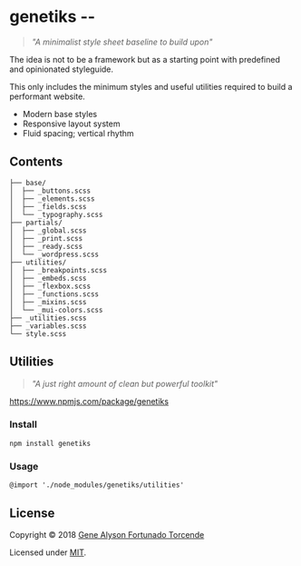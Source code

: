 # genetiks --
> *"A minimalist style sheet baseline to build upon"*

The idea is not to be a framework but as a starting point with predefined and opinionated styleguide.

This only includes the minimum styles and useful utilities required to build a performant website.
- Modern base styles
- Responsive layout system
- Fluid spacing; vertical rhythm

## Contents
```
├── base/
│  ├── _buttons.scss
│  ├── _elements.scss
│  ├── _fields.scss
│  └── _typography.scss
├── partials/
│  ├── _global.scss
│  ├── _print.scss
│  ├── _ready.scss
│  └── _wordpress.scss
├── utilities/
│  ├── _breakpoints.scss
│  ├── _embeds.scss
│  ├── _flexbox.scss
│  ├── _functions.scss
│  ├── _mixins.scss
│  └── _mui-colors.scss
├── _utilities.scss
├── _variables.scss
└── style.scss
```

## Utilities
> *"A just right amount of clean but powerful toolkit"*

https://www.npmjs.com/package/genetiks

### Install
`npm install genetiks`

### Usage
`@import './node_modules/genetiks/utilities'`

## License
Copyright &copy; 2018 [Gene Alyson Fortunado Torcende](https://github.com/kermage)

Licensed under [MIT](LICENSE).
